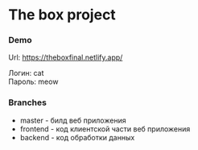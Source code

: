 # The box project

### Demo
Url: https://theboxfinal.netlify.app/

Логин: cat <br/>
Пароль: meow

### Branches
* master - билд веб приложения
* frontend - код клиентской части веб приложения
* backend - код обработки данных